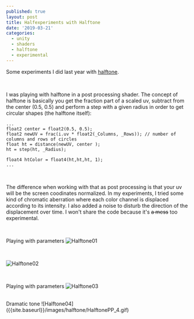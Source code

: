 ```yaml
---
published: true
layout: post
title: Halfexperiments with Halftone
date: '2019-03-21'
categories:
  - unity
  - shaders
  - halftone
  - experimental
---
```


Some experiments I did last year with [halftone](https://en.wikipedia.org/wiki/Halftone).

<br/>

I was playing with halftone in a post processing shader. The concept of halftone is basically you get the fraction part of a scaled uv, subtract from the center (0.5, 0.5) and perform a step with a given radius in order to get circular shapes (the halftone itself):

```ShaderLab
...
float2 center = float2(0.5, 0.5);
float2 newUV = frac(i.uv * float2(_Columns, _Rows)); // number of columns and rows of circles
float ht = distance(newUV, center );
ht = step(ht, _Radius);

float4 htColor = float4(ht,ht,ht, 1);
...
```

<br/>

The difference when working with that as post processing is that your uv will be the screen coodinates normalized. In my experiments, I tried some kind of chromatic aberration where each color channel is displaced according to its intensity. I also added a noise to disturb the direction of the displacement over time. I won't share the code because it's ~~a mess~~ too experimental.

<br/>

Playing with parameters
![Halftone01]({{site.baseurl}}/images/halftone/HalftonePP.gif)

<br/>

![Halftone02]({{site.baseurl}}/images/halftone/HalftonePP_2.gif)

<br/>

Playing with parameters
![Halftone03]({{site.baseurl}}/images/halftone/HalftonePP_3.gif)

<br/>
Dramatic tone
![Halftone04]({{site.baseurl}}/images/halftone/HalftonePP_4.gif)




